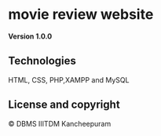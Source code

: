 # movie review website
**Version 1.0.0**

## Technologies
HTML, CSS, PHP,XAMPP and MySQL
## License and copyright
© DBMS IIITDM Kancheepuram
